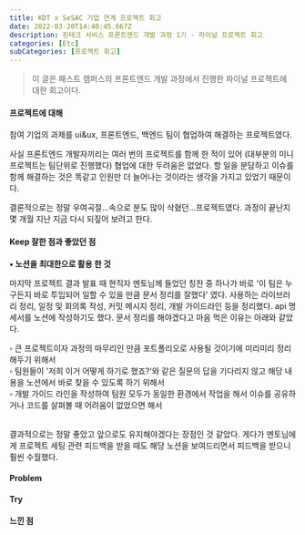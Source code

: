 ```yaml
---
title: KDT x SeSAC 기업 연계 프로젝트 회고
date: 2022-03-20T14:40:45.667Z
description: 핀테크 서비스 프론트엔드 개발 과정 1기 - 파이널 프로젝트 회고
categories: [Etc]
subCategories: [프로젝트 회고]
---
```


> 이 글은 패스트 캠퍼스의 프론트엔드 개발 과정에서 진행한 파이널 프로젝트에 대한 회고이다.

#### 프로젝트에 대해

참여 기업의 과제를 ui&ux, 프론트엔드, 백엔드 팀이 협업하여 해결하는 프로젝트였다.

사실 프론트엔드 개발자끼리는 여러 번의 프로젝트를 함께 한 적이 있어 <span class="light">(대부분의 미니 프로젝트는 팀단위로 진행했다)</span> 협업에 대한 두려움은 없었다. 할 일을 분담하고 이슈를 함께 해결하는 것은 똑같고 인원만 더 늘어나는 것이라는 생각을 가지고 있었기 때문이다.

결론적으로는 정말 우여곡절...속으로 분도 많이 삭혔던...프로젝트였다. 과정이 끝난지 몇 개월 지난 지금 다시 되짚어 보려고 한다.

#### Keep 잘한 점과 좋았던 점

**▪️ 노션을 최대한으로 활용 한 것**

마지막 프로젝트 결과 발표 때 현직자 멘토님께 들었던 칭찬 중 하나가 바로 <span class="bold">'이 팀은 누구든지 바로 투입되어 일할 수 있을 만큼 문서 정리를 잘했다'</span> 였다. 사용하는 라이브러리 정리, 일정 및 회의록 작성, 커밋 메시지 정리, 개발 가이드라인 등을 정리했다. api 명세서를 노션에 작성하기도 했다. 문서 정리를 해야겠다고 마음 먹은 이유는 아래와 같았다.

<div class="tab"><div class="tab">▫︎ 큰 프로젝트이자 과정의 마무리인 만큼 포트폴리오로 사용될 것이기에 미리미리 정리해두기 위해서
<br>
▫︎ 팀원들이 '저희 이거 어떻게 하기로 했죠?'와 같은 질문의 답을 기다리지 않고 해당 내용을 노션에서 바로 찾을 수 있도록 하기 위해서
<br>
▫︎ 개발 가이드 라인을 작성하여 팀원 모두가 동일한 환경에서 작업을 해서 이슈를 공유하거나 코드를 살펴볼 때 어려움이 없었으면 해서
</div></div>
<br>

결과적으로는 정말 좋았고 앞으로도 유지해야겠다는 장점인 것 같았다. 게다가 멘토님에게 프로젝트 세팅 관련 피드백을 받을 때도 해당 노션을 보여드리면서 피드백을 받으니 훨씬 수월했다.

#### Problem

#### Try

#### 느낀 점
